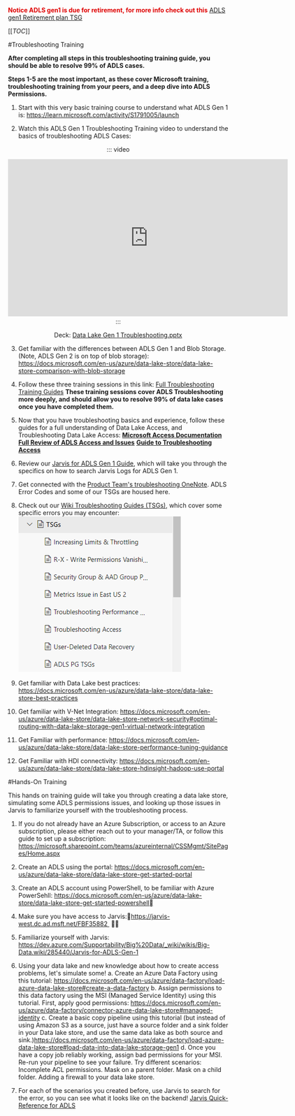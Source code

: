 <span style="color:#DF0101;">**Notice ADLS gen1 is due for retirement, for more info check out this**</span> [ADLS gen1 Retirement plan TSG](https://dev.azure.com/Supportability/Big%20Data/_wiki/wikis/Big-Data.wiki/444557/ADLS-gen-1-Retirement-plan)

[[_TOC_]]

#Troubleshooting Training

**After completing all steps in this troubleshooting training guide, you should be able to resolve 99% of ADLS cases.**

**Steps 1-5 are the most important, as these cover Microsoft training, troubleshooting training from your peers, and a deep dive into ADLS Permissions.**

1. Start with this very basic training course to understand what ADLS Gen 1 is: 
    https://learn.microsoft.com/activity/S1791005/launch 

2. Watch this ADLS Gen 1 Troubleshooting Training video to understand the basics of troubleshooting ADLS Cases:

<center>

::: video
<iframe width="640" height="360" src="https://msit.microsoftstream.com/embed/video/7fa6730b-ef4f-4793-9e9c-2cfcb2f2ae6a?autoplay=false&amp;showinfo=true" allowfullscreen style="border:none;"></iframe>
:::

Deck: [Data Lake Gen 1 Troubleshooting.pptx](/.attachments/Data%20Lake%20Gen%201%20Troubleshooting-676e6d73-0729-4173-9dfb-51ac20387b1a.pptx)
</center> 

3. Get familiar with the differences between ADLS Gen 1 and Blob Storage. (Note, ADLS Gen 2 is on top of blob storage): https://docs.microsoft.com/en-us/azure/data-lake-store/data-lake-store-comparison-with-blob-storage

4. Follow these three training sessions in this link:
[Full Troubleshooting Training Guides](https://microsofteur.sharepoint.com/teams/WWDataMovement/Shared%20Documents/Forms/AllItems.aspx?id=%2Fteams%2FWWDataMovement%2FShared%20Documents%2FGeneral%2FADLS%20Gen1%20Training&p=true&originalPath=aHR0cHM6Ly9taWNyb3NvZnRldXIuc2hhcmVwb2ludC5jb20vOmY6L3QvV1dEYXRhTW92ZW1lbnQvRXFZczB6T2F4b2RJalRNbUtPcjloa1lCUkltbVhiMmlXT3hhQnM1eEpXeUxWQT9ydGltZT03Qk5FUUhrNDJFZw)
**These training sessions cover ADLS Troubleshooting more deeply, and should allow you to resolve 99% of data lake cases once you have completed them.**

5. Now that you have troubleshooting basics and experience, follow these guides for a full understanding of Data Lake Access, and Troubleshooting Data Lake Access:
**[Microsoft Access Documentation](https://docs.microsoft.com/en-us/azure/data-lake-store/data-lake-store-security-overview)**
**[Full Review of ADLS Access and Issues](https://dev.azure.com/Supportability/Big%20Data/_wiki/wikis/Big-Data.wiki/280882/Access-Control-Overview)** 
**[Guide to Troubleshooting Access](https://dev.azure.com/Supportability/Big%20Data/_wiki/wikis/Big-Data.wiki/280901/Troubleshooting-Access)**

6. Review our [Jarvis for ADLS Gen 1 Guide](https://dev.azure.com/Supportability/Big%20Data/_wiki/wikis/Big-Data.wiki/285440/Jarvis-for-ADLS-Gen-1), which will take you through the specifics on how to search Jarvis Logs for ADLS Gen 1.

6. Get connected with the [Product Team's troubleshooting OneNote]( https://microsoft.sharepoint.com/teams/ADLSGen1-CSSCollaboration/_layouts/15/Doc.aspx?sourcedoc={f47ad678-9d0c-4766-8a17-691ca6564b93}&action=edit&wd=target%28Supportability%20OneNote.one%7Cdffd0533-ef7f-4504-a41b-5e36641307b5%2FADLS%20Gen1%20Support%20Topics%5C%2FCommon%20Solutions%5C%2FScoping%20Questions%7Ca2c9949d-0899-43d4-9151-4466f73b4cd6%2F%29). ADLS Error Codes and some of our TSGs are housed here.

8. Check out our [Wiki Troubleshooting Guides (TSGs)](https://dev.azure.com/Supportability/Big%20Data/_wiki/wikis/Big-Data.wiki/276255/TSGs), which cover some specific errors you may encounter:
![image.png](/.attachments/image-7174168f-604e-4204-8fd7-039c69af7440.png)

	
7. Get familiar with Data Lake best practices: https://docs.microsoft.com/en-us/azure/data-lake-store/data-lake-store-best-practices


8. Get familiar with V-Net Integration: https://docs.microsoft.com/en-us/azure/data-lake-store/data-lake-store-network-security#optimal-routing-with-data-lake-storage-gen1-virtual-network-integration

	
9. Get Familiar with performance: https://docs.microsoft.com/en-us/azure/data-lake-store/data-lake-store-performance-tuning-guidance

	
10. Get Familiar with HDI connectivity: https://docs.microsoft.com/en-us/azure/data-lake-store/data-lake-store-hdinsight-hadoop-use-portal



#Hands-On Training

This hands on training guide will take you through creating a data lake store, simulating some ADLS permissions issues, and looking up those issues in Jarvis to familiarize yourself with the troubleshooting process.

1. If you do not already have an Azure Subscription, or access to an Azure subscription, please either reach out to your manager/TA, or follow this guide to set up a subscription: https://microsoft.sharepoint.com/teams/azureinternal/CSSMgmt/SitePages/Home.aspx

2. Create an ADLS using the portal: 
   https://docs.microsoft.com/en-us/azure/data-lake-store/data-lake-store-get-started-portal
	
3. Create an ADLS account using PowerShell, to be familiar with Azure PowerSehll: https://docs.microsoft.com/en-us/azure/data-lake-store/data-lake-store-get-started-powershell
	
4. Make sure you have access to Jarvis:https://jarvis-west.dc.ad.msft.net/FBF35882  

5. Familiarize yourself with Jarvis: https://dev.azure.com/Supportability/Big%20Data/_wiki/wikis/Big-Data.wiki/285440/Jarvis-for-ADLS-Gen-1
	
7. Using your data lake and new knowledge about how to create access problems, let's simulate some!
a. Create an Azure Data Factory using this tutorial: https://docs.microsoft.com/en-us/azure/data-factory/load-azure-data-lake-store#create-a-data-factory
b. Assign permissions to this data factory using the MSI (Managed Service Identity) using this tutorial. First, apply good permissions: https://docs.microsoft.com/en-us/azure/data-factory/connector-azure-data-lake-store#managed-identity
c. Create a basic copy pipeline using this tutorial (but instead of using Amazon S3 as a source, just have a source folder and a sink folder in your Data lake store, and use the same data lake as both source and sink.)https://docs.microsoft.com/en-us/azure/data-factory/load-azure-data-lake-store#load-data-into-data-lake-storage-gen1
d. Once you have a copy job reliably working, assign bad permissions for your MSI. Re-run your pipeline to see your failure. Try different scenarios:
Incomplete ACL permissions.
Mask on a parent folder.
Mask on a child folder.
Adding a firewall to your data lake store.

8. For each of the scenarios you created before, use Jarvis to search for the error, so you can see what it looks like on the backend!
   [Jarvis Quick-Reference for ADLS](https://dev.azure.com/Supportability/Big%20Data/_wiki/wikis/Big-Data.wiki/285440/Jarvis-for-ADLS-Gen-1?anchor=quick-reference-for-getting-started-with-jarvis-for-adls)

